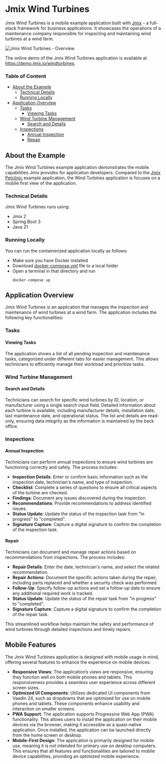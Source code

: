 # Jmix Wind Turbines

Jmix Wind Turbines is a mobile example application built with [Jmix](https://jmix.io/) - a full-stack framework for business applications. It showcases the operations of a maintenance company responsible for inspecting and maintaining wind turbines at a wind farm.

![Jmix Wind Turbines - Overview](img/1-overview.png)

The online demo of the Jmix Wind Turbines application is available at <https://demo.jmix.io/windturbines>.

### Table of Content

- [About the Example](#about-the-example)
    * [Technical Details](#technical-details)
    * [Running Locally](#running-locally)
- [Application Overview](#application-overview)
    * [Tasks](#tasks)
        + [Viewing Tasks](#viewing-tasks)
    * [Wind Turbine Management](#wind-turbine-management)
        + [Search and Details](#search-and-details)
    * [Inspections](#inspections)
        + [Annual Inspection](#annual-inspection)
        + [Repair](#repair)

## About the Example

The Jmix Wind Turbines example application demonstrates the mobile capabilities Jmix provides for application developers. Compared to the [Jmix Petclinic](https://github.com/jmix-framework/jmix-petclinic-2) example application, the Wind Turbines application is focuses on a mobile first view of the application.

### Technical Details

Jmix Wind Turbines runs using:

* Jmix 2
* Spring Boot 3
* Java 21

### Running Locally

You can run the containerized application locally as follows:

- Make sure you have Docker installed
- Download [docker-compose.yml](https://github.com/jmix-framework/jmix-windturbines-2/blob/main/docker-compose.yml) file to a local folder
- Open a terminal in that directory and run
    ```shell
    docker-compose up
    ```

## Application Overview

Jmix Wind Turbines is an application that manages the inspection and maintenance of wind turbines at a wind farm. The application includes the following key functionalities:

### Tasks

#### Viewing Tasks

The application shows a list of all pending inspection and maintenance tasks, categorized under different tabs for easier management. This allows technicians to efficiently manage their workload and prioritize tasks.

### Wind Turbine Management

#### Search and Details

Technicians can search for specific wind turbines by ID, location, or manufacturer using a single search input field. Detailed information about each turbine is available, including manufacturer details, installation date, last maintenance date, and operational status. The list and details are read-only, ensuring data integrity as the information is maintained by the back office.

### Inspections

#### Annual Inspection

Technicians can perform annual inspections to ensure wind turbines are functioning correctly and safely. The process includes:

- **Inspection Details**: Enter or confirm basic information such as the inspection date, technician's name, and type of inspection.
- **Checklist**: Complete a series of questions to ensure all critical aspects of the turbine are checked.
- **Findings**: Document any issues discovered during the inspection.
- **Recommendations**: Provide recommendations to address identified issues.
- **Status Update**: Update the status of the inspection task from "in progress" to "completed".
- **Signature Capture**: Capture a digital signature to confirm the completion of the inspection task.

#### Repair

Technicians can document and manage repair actions based on recommendations from inspections. The process includes:

- **Repair Details**: Enter the date, technician's name, and select the related recommendation.
- **Repair Actions**: Document the specific actions taken during the repair, including parts replaced and whether a security check was performed.
- **Follow-Up**: Specify follow-up actions and set a follow-up date to ensure any additional required work is tracked.
- **Status Update**: Update the status of the repair task from "in progress" to "completed".
- **Signature Capture**: Capture a digital signature to confirm the completion of the repair task.

This streamlined workflow helps maintain the safety and performance of wind turbines through detailed inspections and timely repairs.

## Mobile Features

The Jmix Wind Turbines application is designed with mobile usage in mind, offering several features to enhance the experience on mobile devices:

- **Responsive Views**: The application’s views are responsive, ensuring they function well on both mobile phones and tablets. This responsiveness provides a seamless user experience across different screen sizes.
- **Optimized UI Components**: Utilizes dedicated UI components from Vaadin 24, such as dropdowns that are optimized for use on mobile phones and tablets. These components enhance usability and interaction on smaller screens.
- **PWA Support**: The application supports Progressive Web App (PWA) functionality. This allows users to install the application on their mobile devices via the browser, making it accessible as a quasi-native application. Once installed, the application can be launched directly from the home screen or desktop.
- **Mobile-First Design**: The application is primarily designed for mobile use, meaning it is not intended for primary use on desktop computers. This ensures that all features and functionalities are tailored to mobile device capabilities, providing an optimized mobile experience.
